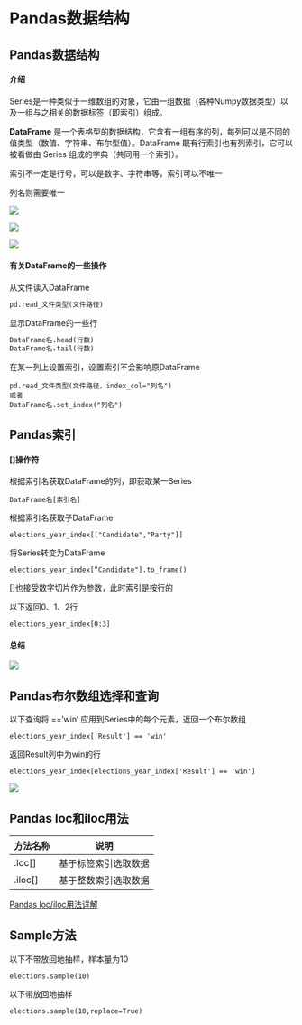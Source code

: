 # Pandas数据结构

## Pandas数据结构

#### 介绍

Series是一种类似于一维数组的对象，它由一组数据（各种Numpy数据类型）以及一组与之相关的数据标签（即索引）组成。

**DataFrame** 是一个表格型的数据结构，它含有一组有序的列，每列可以是不同的值类型（数值、字符串、布尔型值）。DataFrame 既有行索引也有列索引，它可以被看做由 Series 组成的字典（共同用一个索引）。

索引不一定是行号，可以是数字、字符串等，索引可以不唯一

列名则需要唯一

![](https://cdn.jsdelivr.net/gh/sesns/picgo_bed@master/Snipaste_2023-02-04_17-28-00.png)

![](https://cdn.jsdelivr.net/gh/sesns/picgo_bed@master/Snipaste_2023-02-04_17-29-05.png)

![](https://cdn.jsdelivr.net/gh/sesns/picgo_bed@master/Snipaste_2023-02-04_17-31-27.png)

#### 有关DataFrame的一些操作

从文件读入DataFrame

```python
pd.read_文件类型(文件路径)
```

显示DataFrame的一些行

```python
DataFrame名.head(行数)
DataFrame名.tail(行数)
```

在某一列上设置索引，设置索引不会影响原DataFrame

```
pd.read_文件类型(文件路径，index_col="列名")
或者
DataFrame名.set_index("列名")
```

## Pandas索引

#### []操作符

根据索引名获取DataFrame的列，即获取某一Series

```
DataFrame名[索引名]
```

根据索引名获取子DataFrame

```
elections_year_index[["Candidate","Party"]]
```

将Series转变为DataFrame

```
elections_year_index[“Candidate"].to_frame()
```

[]也接受数字切片作为参数，此时索引是按行的

以下返回0、1、2行

```
elections_year_index[0:3]
```

#### 总结

![](https://cdn.jsdelivr.net/gh/sesns/picgo_bed@master/Snipaste_2023-02-04_18-01-42.png)

## Pandas布尔数组选择和查询

以下查询将 ==’win‘ 应用到Series中的每个元素，返回一个布尔数组

```
elections_year_index['Result'] == 'win'
```

返回Result列中为win的行

```
elections_year_index[elections_year_index['Result'] == 'win']
```

![](https://cdn.jsdelivr.net/gh/sesns/picgo_bed@master/Snipaste_2023-02-04_18-15-15.png)

## Pandas loc和iloc用法

| 方法名称    | 说明         |
| ------- | ---------- |
| .loc[]  | 基于标签索引选取数据 |
| .iloc[] | 基于整数索引选取数据 |

[Pandas loc/iloc用法详解](http://c.biancheng.net/pandas/loc-iloc.html)

## Sample方法

以下不带放回地抽样，样本量为10

```
elections.sample(10)
```

以下带放回地抽样

```
elections.sample(10,replace=True)
```


